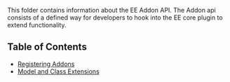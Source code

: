 This folder contains information about the EE Addon API.  The Addon api consists of a defined way for developers to hook into the EE core plugin to extend functionality.

## Table of Contents

- [Registering Addons](registering-addons.md)
- [Model and Class Extensions](model-and-class-extensions.md)